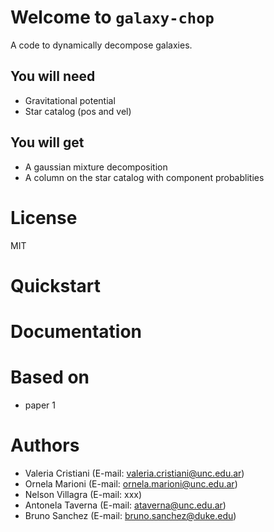 # Welcome to `galaxy-chop`

A code to dynamically decompose galaxies.

## You will need

 - Gravitational potential
 - Star catalog (pos and vel)

## You will get

- A gaussian mixture decomposition
- A column on the star catalog with component probablities

# License

MIT

# Quickstart

# Documentation

# Based on 

- paper 1

# Authors

- Valeria Cristiani (E-mail: valeria.cristiani@unc.edu.ar)
- Ornela Marioni (E-mail: ornela.marioni@unc.edu.ar)
- Nelson Villagra (E-mail: xxx)
- Antonela Taverna (E-mail: ataverna@unc.edu.ar)
- Bruno Sanchez (E-mail: bruno.sanchez@duke.edu)

 
